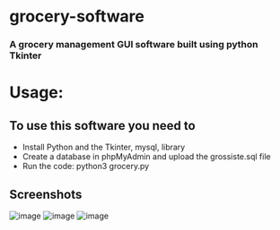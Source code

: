# grocery-software
### A grocery management GUI software built using python Tkinter
# Usage:
## To use this software you need to 
- Install Python and the Tkinter, mysql, library
- Create a database in phpMyAdmin and upload the grossiste.sql file
- Run the code: python3 grocery.py


## Screenshots
![image](https://user-images.githubusercontent.com/63454940/127291771-a192d9e7-db9c-426c-9737-c307cf4d1636.png)
![image](https://user-images.githubusercontent.com/63454940/127291841-b5a614a6-9595-4058-8abb-a8fbab51da09.png)
![image](https://user-images.githubusercontent.com/63454940/127291939-120a792d-09b7-4f67-9278-bd06e25cc199.png)
